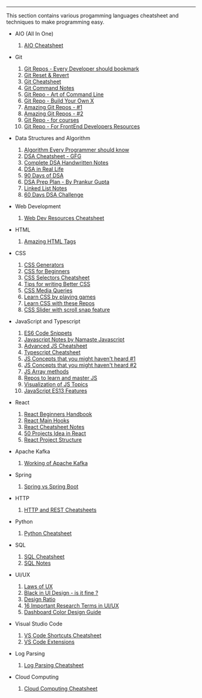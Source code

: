 ----

This section contains various progamming languages cheatsheet and techniques to make programming easy.

- AIO (All In One)
  1. <a href="https://www.linkedin.com/posts/sonalsingh96_data-sql-python-activity-7042114696023326720-V2Pt" target="_blank">AIO Cheatsheet</a>

- Git 
  1. <a href="https://www.linkedin.com/posts/manish-kumar-shah_coding-programming-technology-activity-7050052092840808448-_Gna" target="_blank">Git Repos - Every Developer should bookmark</a>
  2. <a href="https://www.linkedin.com/feed/update/urn:li:activity:7041732044464259072" target="_blank">Git Reset & Revert</a>
  3. <a href="https://www.linkedin.com/posts/activity-7033004471999684608-CTD9" target="_blank">Git Cheatsheet</a>
  4. <a href="https://www.linkedin.com/posts/him431_git-developers-softwaredeveloper-activity-6836149235109429248-Ym1F" target="_blank">Git Command Notes</a>
  5. <a href="https://github.com/jlevy/the-art-of-command-line" target="_blank">Git Repo - Art of Command Line</a>
  6. <a href="https://github.com/codecrafters-io/build-your-own-x" target="_blank">Git Repo - Build Your Own X</a>
  7. <a href="https://www.linkedin.com/posts/moabukar_softwareengineering-coding-systemdesign-activity-7024302917859823616-xZZi" target="_blank">Amazing Git Repos - #1</a>
  8. <a href="https://www.linkedin.com/posts/pradeep-pandey-5a545a163_github-repository-javascriptdeveloper-activity-7023643786631131137-GKC-" target="_blank">Amazing Git Repos - #2</a>
  9. <a href="https://www.linkedin.com/posts/iamarifalam_datastructures-algorithms-computerscience-activity-7001463263104262145-d8Fl" target="_blank">Git Repo - for courses</a>
  10. <a href="https://github.com/dypsilon/frontend-dev-bookmarks" target="_blank">Git Repo - For FrontEnd Developers Resources</a>
  
- Data Structures and Algorithm
  1. <a href="https://www.linkedin.com/posts/jayesh-deshmukh-3708a0227_top-algorithms-activity-7026779067366465536-8kqg" target="_blank">Algorithm Every Programmer should know</a>
  2. <a href="https://www.linkedin.com/posts/activity-6814652336246550528-utRy" target="_blank">DSA Cheatsheet - GFG</a>
  3. <a href="https://www.linkedin.com/posts/riti2409_complete-dsa-activity-6925373785743208448-gb99" target="_blank">Complete DSA Handwritten Notes</a>
  4. <a href="https://www.linkedin.com/posts/kanojiyaaakash96_dsa-activity-7015184769483251712-nY47" target="_blank">DSA in Real Life</a>
  5. <a href="https://www.linkedin.com/posts/thriverashish_90-days-dsa-thriver-ashish-activity-7007638436966805504-yi6E" target="_blank">90 Days of DSA</a>
  6. <a href="https://www.linkedin.com/posts/pg23_coding-strategy-interviewpreparation-activity-6883273223014883328-tINz" target="_blank">DSA Prep Plan - By Prankur Gupta</a>
  7. <a href="https://www.linkedin.com/posts/karun-karthik_linked-list-activity-6902837903534481408-ySBT" target="_blank">Linked List Notes</a>
  8. <a href="https://www.linkedin.com/posts/himanshumalviya1512_60-days-dsa-challenge-activity-7074923244947931136-gJpL" target="_blank">60 Days DSA Challenge</a>

- Web Development
  1. <a href="https://www.linkedin.com/posts/sushil-kumar-kushwaha-codewithsushil_web-dev-resources-cheat-sheet-activity-7080402145560150016-UIW_" target="_blank">Web Dev Resources Cheatsheet</a>

- HTML 
  1. <a href="https://www.linkedin.com/posts/rammcodes_6-amazing-cool-html-tags-activity-7049561967203659777-uRuE" target="_blank">Amazing HTML Tags</a>

- CSS 
  1. <a href="https://www.linkedin.com/posts/himanshumalviya1512_%3F%3F%3F-%3F%3F-%3F%3F%3F%3F-%3F%3F%3F-%3F%3F%3F%3F%3F%3F-activity-7045589455696453632-2408" target="_blank">CSS Generators</a>
  2. <a href="https://www.linkedin.com/posts/mohammed-wajid-69639a254_complete-css-guide-for-beginners-activity-7044502476858826752-994j?" target="_blank">CSS for Beginners</a>
  3. <a href="https://www.linkedin.com/posts/manish-kumar-shah_css-cheatsheet-activity-7002115193254150144-QQVv" target="_blank">CSS Selectors Cheatsheet</a>
  4. <a href="https://www.linkedin.com/posts/kanojiyaaakash96_css-activity-7005484796311166976-KvzS" target="_blank">Tips for writing Better CSS</a>
  5. <a href="https://www.linkedin.com/posts/mallikarjun-mavnoor_css-media-queries-in-detail-activity-7036199269069987840-LRpj" target="_blank">CSS Media Queries</a>
  6. <a href="https://www.linkedin.com/posts/pradeep-pandey-5a545a163_cssgame-learncss-css-activity-7017467920242884608-fQa7" target="_blank">Learn CSS by playing games</a>
  7. <a href="https://www.linkedin.com/posts/pradeep-pandey-5a545a163_github-repository-javascriptdeveloper-activity-7022193520224415744-YTmv" target="_blank">Learn CSS with these Repos</a>
  8. <a href="https://www.linkedin.com/posts/aamir-muhammad-amin-a80a0421a_css-activity-7037666813219905536-xcXp" target="_blank">CSS Slider with scroll snap feature</a>
  
- JavaScript and Typescript
  1. <a href="https://www.linkedin.com/posts/mohammed-wajid-69639a254_7-amazing-javascript-es6-code-snippets-to-activity-7052567825822978048-Lb_r" target="_blank">ES6 Code Snippets</a>
  2. <a href="https://www.linkedin.com/posts/mohammed-wajid-69639a254_complete-javascript-notes-activity-7043159483870576640-mAGq" target="_blank">Javascript Notes by Namaste Javascript</a>
  3. <a href="https://www.linkedin.com/posts/aiarif_advanced-javascript-cheat-sheet-activity-6922071501475119104-o2h2" target="_blank">Advanced JS Cheatsheet</a>
  4. <a href="https://www.linkedin.com/posts/connectwithyounus_typescript-javascript-webdevelopment-activity-7042363174964072448-50Ou" target="_blank">Typescript Cheatsheet</a>
  5. <a href="https://www.linkedin.com/posts/ejaz-ahmed51b1_jsconceptspart1frendweb-activity-7026507426006790144-Kqpg" target="_blank">JS Concepts that you might haven't heard #1</a>
  6. <a href="https://www.linkedin.com/posts/ejaz-ahmed51b1_conceptsinjspart-2frendweb-activity-7029045496086233088-kwQB" target="_blank">JS Concepts that you might haven't heard #2</a>
  7. <a href="https://www.linkedin.com/posts/pradeep-pandey-5a545a163_top-10-javascript-array-methods-activity-7020380330922491904-XkBO" target="_blank">JS Array methods</a>
  8. <a href="https://www.linkedin.com/posts/mohitsehrawat_8-github-repos-to-master-javascript-activity-6990924359263506432-xB9b" target="_blank">Repos to learn and master JS</a>
  9. <a href="https://www.linkedin.com/posts/vishwanathchiniwar_javascriptdevelopers-programming-javascriptdeveloper-activity-7024736087851896832-WVWH" target="_blank">Visualization of JS Topics</a>
  10. <a href="https://www.linkedin.com/posts/chetannada_javascript-es13-features-activity-7071123433320853504-g5G6" target="_blank">JavaScript ES13 Features</a>

- React 
  1. <a href="https://www.linkedin.com/posts/praveentech_the-react-beginners-handbook-activity-7000409384098889728-3mqb" target="_blank">React Beginners Handbook</a>
  2. <a href="https://www.linkedin.com/posts/kakbar_6-main-hooks-in-react-activity-7013722703190749184-d-LX" target="_blank">React Main Hooks</a>
  3. <a href="https://www.linkedin.com/posts/therjrajesh_react-cheatsheet-notes-activity-6997387925680214016-JVZn" target="_blank">React Cheatsheet Notes</a>
  4. <a href="https://www.linkedin.com/posts/saif-mujawar_react-50-projects-activity-7028912794993364992-2OTc" target="_blank">50 Projects Idea in React</a>
  5. <a href="https://www.linkedin.com/posts/niksumeiko_reactjs-cleanarchitecture-activity-7008376814028922880-1oKj" target="_blank">React Project Structure</a>

- Apache Kafka
  1. <a href="https://www.linkedin.com/posts/sukhad-anand-7a1065103_kafka-apache-opensource-activity-6980757486806999041-8gmg" target="_blank">Working of Apache Kafka </a>

- Spring 
  1. <a href="https://www.linkedin.com/posts/abd-alrhman-alkraien-83a93a1b1_spring-activity-7039117854746505217-JyF_" target="_blank">Spring vs Spring Boot</a>

- HTTP  
  1. <a href="https://www.linkedin.com/posts/sadanandpai_nodejs-webdevelopment-technology-activity-6879625923256295424-jHMF" target="_blank">HTTP and REST Cheatsheets</a>

- Python 
  1. <a href="https://www.linkedin.com/posts/activity-6831469634236108800--url" target="_blank">Python Cheatsheet</a>
  
- SQL
  1. <a href="https://www.linkedin.com/posts/kandarpa-raghav_sql-basics-cheatsheet-activity-6816474710201786368-ypFc" target="_blank">SQL Cheatsheet</a>
  2. <a href="https://www.linkedin.com/posts/arushi-rai-147b20210_sql-notes-activity-7041647784462061568-Kslr" target="_blank">SQL Notes</a>

- UI/UX
  1. <a href="https://www.linkedin.com/posts/vigneshwar-k-s-_laws-of-ux-activity-7046867099939475456-4YCJ" target="_blank">Laws of UX</a>
  2. <a href="https://www.linkedin.com/posts/thewilsonwings_stop-using-black-in-ui-design-activity-6929664994280124416-qCh9" target="_blank">Black in UI Design - is it fine ?</a>
  3. <a href="https://www.linkedin.com/posts/thomasbenner_graphicdesign-graphicdesigner-digitalmarketing-activity-6999213362425344000-BE56" target="_blank">Design Ratio</a>
  4. <a href="https://www.linkedin.com/posts/tharanins_16-important-research-terms-activity-7075445628163526656-KuC7" target="_blank">16 Important Research Terms in UI/UX</a>
  5. <a href="https://www.linkedin.com/posts/cameron-css_dashboard-color-design-guide-activity-7060457908592939008-DNON" target="_blank">Dashboard Color Design Guide</a>

- Visual Studio Code  
  1. <a href="https://www.linkedin.com/feed/update/urn:li:activity:7028701036886282240" target="_blank">VS Code Shortcuts Cheatsheet</a>
  2. <a href="https://www.linkedin.com/posts/kanojiyaaakash96_extensions-activity-7009145589577748480-LxFX" target="_blank">VS Code Extensions</a>

- Log Parsing 
  1. <a href="https://www.linkedin.com/posts/sahnlam_log-parsing-commands-are-very-useful-activity-7037304369268101120-0fsU" target="_blank">Log Parsing Cheatsheet</a>

- Cloud Computing
  1. <a href="https://www.linkedin.com/posts/shubham-upadhyay1_cloud-computing-cheat-sheet-activity-7040195083966590976-3z_C" target="_blank">Cloud Computing Cheatsheet</a>
